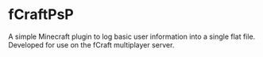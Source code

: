 # fCraftPsP
A simple Minecraft plugin to log basic user information into a single flat file. Developed for use on the fCraft multiplayer server.
